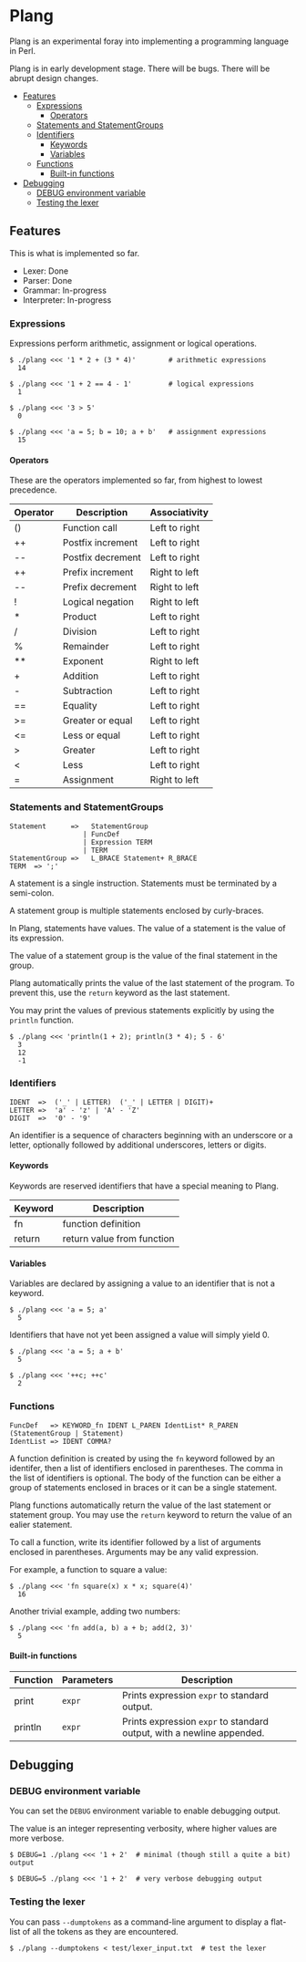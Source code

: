 # Plang
Plang is an experimental foray into implementing a programming language in Perl.

Plang is in early development stage. There will be bugs. There will be abrupt design changes.

<!-- md-toc-begin -->
* [Features](#features)
  * [Expressions](#expressions)
    * [Operators](#operators)
  * [Statements and StatementGroups](#statements-and-statementgroups)
  * [Identifiers](#identifiers)
    * [Keywords](#keywords)
    * [Variables](#variables)
  * [Functions](#functions)
    * [Built-in functions](#built-in-functions)
* [Debugging](#debugging)
  * [DEBUG environment variable](#debug-environment-variable)
  * [Testing the lexer](#testing-the-lexer)
<!-- md-toc-end -->

## Features
This is what is implemented so far.

* Lexer: Done
* Parser: Done
* Grammar: In-progress
* Interpreter: In-progress

### Expressions
Expressions perform arithmetic, assignment or logical operations.

    $ ./plang <<< '1 * 2 + (3 * 4)'        # arithmetic expressions
      14
<!-- -->
    $ ./plang <<< '1 + 2 == 4 - 1'         # logical expressions
      1

    $ ./plang <<< '3 > 5'
      0
<!-- -->
    $ ./plang <<< 'a = 5; b = 10; a + b'   # assignment expressions
      15

#### Operators
These are the operators implemented so far, from highest to lowest precedence.

Operator | Description | Associativity
--- | --- | ---
\(\) | Function call     | Left to right
\+\+ | Postfix increment | Left to right
\-\- | Postfix decrement | Left to right
\+\+ | Prefix increment  | Right to left
\-\- | Prefix decrement  | Right to left
!    | Logical negation  | Right to left
\*   | Product           | Left to right
/    | Division          | Left to right
%    | Remainder         | Left to right
\*\* | Exponent          | Right to left
\+   | Addition          | Left to right
\-   | Subtraction       | Left to right
==   | Equality          | Left to right
\>=  | Greater or equal  | Left to right
\<=  | Less or equal     | Left to right
\>   | Greater           | Left to right
\<   | Less              | Left to right
=    | Assignment        | Right to left

### Statements and StatementGroups
    Statement      =>   StatementGroup
                      | FuncDef
                      | Expression TERM
                      | TERM
    StatementGroup =>   L_BRACE Statement+ R_BRACE
    TERM  => ';'

A statement is a single instruction. Statements must be terminated by a semi-colon.

A statement group is multiple statements enclosed by curly-braces.

In Plang, statements have values. The value of a statement is the value of its expression.

The value of a statement group is the value of the final statement in the group.

Plang automatically prints the value of the last statement of the program. To prevent this,
use the `return` keyword as the last statement.

You may print the values of previous statements explicitly by using the `println` function.

    $ ./plang <<< 'println(1 + 2); println(3 * 4); 5 - 6'
      3
      12
      -1

### Identifiers
    IDENT  =>  ('_' | LETTER)  ('_' | LETTER | DIGIT)+
    LETTER =>  'a' - 'z' | 'A' - 'Z'
    DIGIT  =>  '0' - '9'

An identifier is a sequence of characters beginning with an underscore or a letter, optionally followed
by additional underscores, letters or digits.

#### Keywords
Keywords are reserved identifiers that have a special meaning to Plang.

Keyword | Description
--- | ---
fn | function definition
return | return value from function

#### Variables
Variables are declared by assigning a value to an identifier that is not a keyword.

    $ ./plang <<< 'a = 5; a'
      5

Identifiers that have not yet been assigned a value will simply yield 0.

    $ ./plang <<< 'a = 5; a + b'
      5

    $ ./plang <<< '++c; ++c'
      2

### Functions
    FuncDef   => KEYWORD_fn IDENT L_PAREN IdentList* R_PAREN (StatementGroup | Statement)
    IdentList => IDENT COMMA?

A function definition is created by using the `fn` keyword followed by an identifer,
then a list of identifiers enclosed in parentheses. The comma in the list of identifiers
is optional. The body of the function can be either a group of statements enclosed in
braces or it can be a single statement.

Plang functions automatically return the value of the last statement or statement group.
You may use the `return` keyword to return the value of an ealier statement.

To call a function, write its identifier followed by a list of arguments enclosed in
parentheses. Arguments may be any valid expression.

For example, a function to square a value:

    $ ./plang <<< 'fn square(x) x * x; square(4)'
      16

Another trivial example, adding two numbers:

    $ ./plang <<< 'fn add(a, b) a + b; add(2, 3)'
      5

#### Built-in functions
Function | Parameters | Description
--- | --- | ---
print | `expr` | Prints expression `expr` to standard output.
println | `expr` | Prints expression `expr` to standard output, with a newline appended.

## Debugging
### DEBUG environment variable
You can set the `DEBUG` environment variable to enable debugging output.

The value is an integer representing verbosity, where higher values are more verbose.

    $ DEBUG=1 ./plang <<< '1 + 2'  # minimal (though still a quite a bit) output
<!-- -->
    $ DEBUG=5 ./plang <<< '1 + 2'  # very verbose debugging output

### Testing the lexer
You can pass `--dumptokens` as a command-line argument to display a flat-list
of all the tokens as they are encountered.

    $ ./plang --dumptokens < test/lexer_input.txt  # test the lexer

